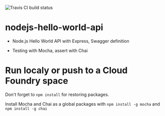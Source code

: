 ![Travis CI build status](https://travis-ci.org/radu103/nodejs-hello-world-api.svg?branch=master)

# nodejs-hello-world-api

* Node.js Hello World API with Express, Swagger definition

* Testing with Mocha, assert with Chai

# Run localy or push to a Cloud Foundry space

Don't forget to `npm install` for restoring packages. 

Install Mocha and Chai as a global packages with `npm install -g mocha` and `npm install -g chai`
